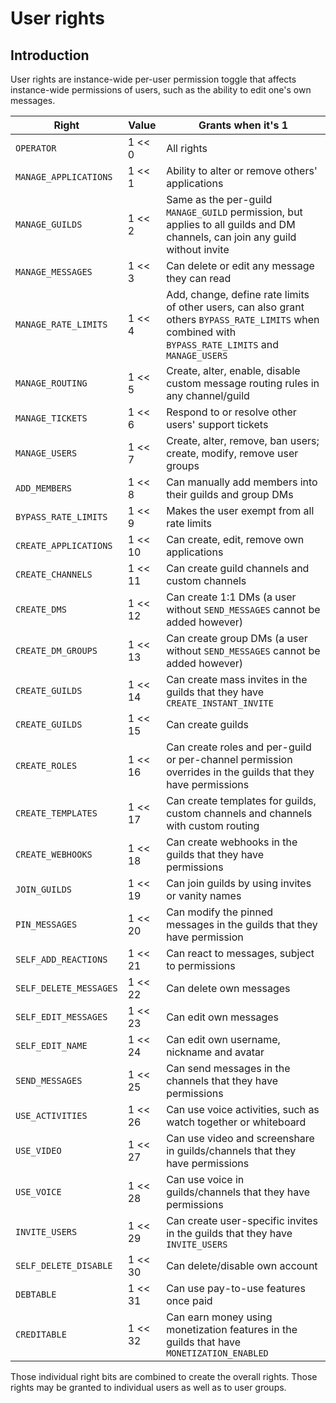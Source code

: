 # User rights

## Introduction

User rights are instance-wide per-user permission toggle that affects instance-wide permissions of users,
such as the ability to edit one's own messages.

| Right                  | Value   | Grants when it's 1                                                                                                                                    |
| ---------------------- | ------- | ----------------------------------------------------------------------------------------------------------------------------------------------------- |
| `OPERATOR`             | 1 << 0  | All rights                                                                                                                                            |
| `MANAGE_APPLICATIONS`  | 1 << 1  | Ability to alter or remove others' applications                                                                                                       |
| `MANAGE_GUILDS`        | 1 << 2  | Same as the per-guild `MANAGE_GUILD` permission, but applies to all guilds and DM channels, can join any guild without invite                         |
| `MANAGE_MESSAGES`      | 1 << 3  | Can delete or edit any message they can read                                                                                                          |
| `MANAGE_RATE_LIMITS`   | 1 << 4  | Add, change, define rate limits of other users, can also grant others `BYPASS_RATE_LIMITS` when combined with `BYPASS_RATE_LIMITS` and `MANAGE_USERS` |
| `MANAGE_ROUTING`       | 1 << 5  | Create, alter, enable, disable custom message routing rules in any channel/guild                                                                      |
| `MANAGE_TICKETS`       | 1 << 6  | Respond to or resolve other users' support tickets                                                                                                    |
| `MANAGE_USERS`         | 1 << 7  | Create, alter, remove, ban users; create, modify, remove user groups                                                                                  |
| `ADD_MEMBERS`          | 1 << 8  | Can manually add members into their guilds and group DMs                                                                                              |
| `BYPASS_RATE_LIMITS`   | 1 << 9  | Makes the user exempt from all rate limits                                                                                                            |
| `CREATE_APPLICATIONS`  | 1 << 10 | Can create, edit, remove own applications                                                                                                             |
| `CREATE_CHANNELS`      | 1 << 11 | Can create guild channels and custom channels                                                                                                         |
| `CREATE_DMS`           | 1 << 12 | Can create 1:1 DMs (a user without `SEND_MESSAGES` cannot be added however)                                                                           |
| `CREATE_DM_GROUPS`     | 1 << 13 | Can create group DMs (a user without `SEND_MESSAGES` cannot be added however)                                                                         |
| `CREATE_GUILDS`        | 1 << 14 | Can create mass invites in the guilds that they have `CREATE_INSTANT_INVITE`                                                                          |
| `CREATE_GUILDS`        | 1 << 15 | Can create guilds                                                                                                                                     |
| `CREATE_ROLES`         | 1 << 16 | Can create roles and per-guild or per-channel permission overrides in the guilds that they have permissions                                           |
| `CREATE_TEMPLATES`     | 1 << 17 | Can create templates for guilds, custom channels and channels with custom routing                                                                     |
| `CREATE_WEBHOOKS`      | 1 << 18 | Can create webhooks in the guilds that they have permissions                                                                                          |
| `JOIN_GUILDS`          | 1 << 19 | Can join guilds by using invites or vanity names                                                                                                      |
| `PIN_MESSAGES`         | 1 << 20 | Can modify the pinned messages in the guilds that they have permission                                                                                |
| `SELF_ADD_REACTIONS`   | 1 << 21 | Can react to messages, subject to permissions                                                                                                         |
| `SELF_DELETE_MESSAGES` | 1 << 22 | Can delete own messages                                                                                                                               |
| `SELF_EDIT_MESSAGES`   | 1 << 23 | Can edit own messages                                                                                                                                 |
| `SELF_EDIT_NAME`       | 1 << 24 | Can edit own username, nickname and avatar                                                                                                            |
| `SEND_MESSAGES`        | 1 << 25 | Can send messages in the channels that they have permissions                                                                                          |
| `USE_ACTIVITIES`       | 1 << 26 | Can use voice activities, such as watch together or whiteboard                                                                                        |
| `USE_VIDEO`            | 1 << 27 | Can use video and screenshare in guilds/channels that they have permissions                                                                           |
| `USE_VOICE`            | 1 << 28 | Can use voice in guilds/channels that they have permissions                                                                                           |
| `INVITE_USERS`         | 1 << 29 | Can create user-specific invites in the guilds that they have `INVITE_USERS`                                                                          |
| `SELF_DELETE_DISABLE`  | 1 << 30 | Can delete/disable own account                                                                                                                        |
| `DEBTABLE`             | 1 << 31 | Can use pay-to-use features once paid                                                                                                                 |
| `CREDITABLE`           | 1 << 32 | Can earn money using monetization features in the guilds that have `MONETIZATION_ENABLED`                                                             |

Those individual right bits are combined to create the overall rights. Those rights may be granted to individual users
as well as to user groups.
